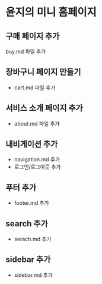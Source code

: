 # 윤지의 미니 홈페이지


## 구매 페이지 추가
buy.md 파일 추가

## 장바구니 페이지 만들기
- cart.md 파일 추가

## 서비스 소개 페이지 추가
- about.md 파일 추가

## 내비게이션 추가
- navigation.md 추가
- 로그인/로그아웃 추가

## 푸터 추가
- footer.md 추가

## search 추가
- serach.md 추가

## sidebar 추가
- sidebar.md 추가
